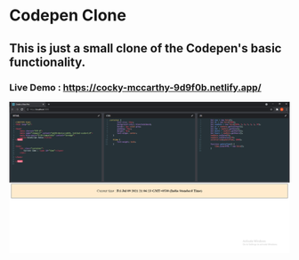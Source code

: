 # Codepen Clone


## This is just a small clone of the Codepen's basic functionality.
### Live Demo : https://cocky-mccarthy-9d9f0b.netlify.app/


![alt text](https://github.com/AbhiramiTS/codepen-clone/blob/main/codepen.png)
